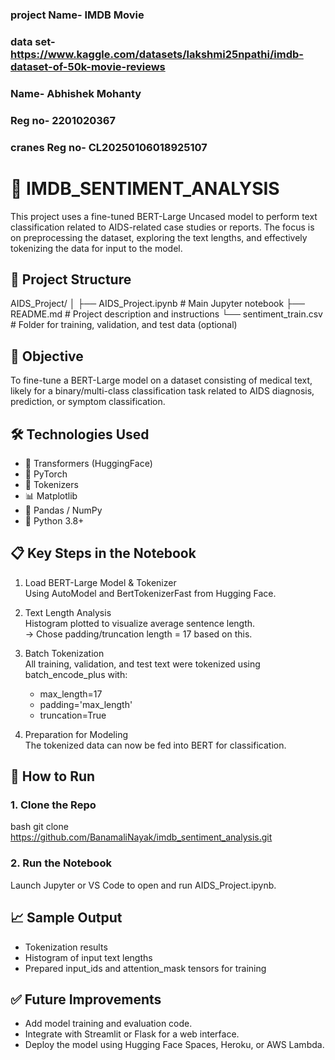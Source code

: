 ### project Name- IMDB Movie
### data set-  https://www.kaggle.com/datasets/lakshmi25npathi/imdb-dataset-of-50k-movie-reviews

### Name- Abhishek Mohanty
### Reg no- 2201020367
### cranes Reg no- CL20250106018925107

# 🧪 IMDB_SENTIMENT_ANALYSIS

This project uses a fine-tuned BERT-Large Uncased model to perform text classification related to AIDS-related case studies or reports. The focus is on preprocessing the dataset, exploring the text lengths, and effectively tokenizing the data for input to the model.

## 📁 Project Structure


AIDS_Project/
│
├── AIDS_Project.ipynb          # Main Jupyter notebook
├── README.md                   # Project description and instructions
└── sentiment_train.csv         # Folder for training, validation, and test data (optional)


## 📌 Objective

To fine-tune a BERT-Large model on a dataset consisting of medical text, likely for a binary/multi-class classification task related to AIDS diagnosis, prediction, or symptom classification.

## 🛠 Technologies Used

- 🧠 Transformers (HuggingFace)
- 🔢 PyTorch
- 🧼 Tokenizers
- 📊 Matplotlib
- 📄 Pandas / NumPy
- 🐍 Python 3.8+

## 📋 Key Steps in the Notebook

1. Load BERT-Large Model & Tokenizer  
   Using AutoModel and BertTokenizerFast from Hugging Face.

2. Text Length Analysis  
   Histogram plotted to visualize average sentence length.  
   → Chose padding/truncation length = 17 based on this.

3. Batch Tokenization  
   All training, validation, and test text were tokenized using batch_encode_plus with:
   - max_length=17
   - padding='max_length'
   - truncation=True

4. Preparation for Modeling  
   The tokenized data can now be fed into BERT for classification.

## 🚀 How to Run

### 1. Clone the Repo
bash
git clone https://github.com/BanamaliNayak/imdb_sentiment_analysis.git

### 2. Run the Notebook
Launch Jupyter or VS Code to open and run AIDS_Project.ipynb.

## 📈 Sample Output

- Tokenization results
- Histogram of input text lengths
- Prepared input_ids and attention_mask tensors for training

## ✅ Future Improvements

- Add model training and evaluation code.
- Integrate with Streamlit or Flask for a web interface.
- Deploy the model using Hugging Face Spaces, Heroku, or AWS Lambda.
